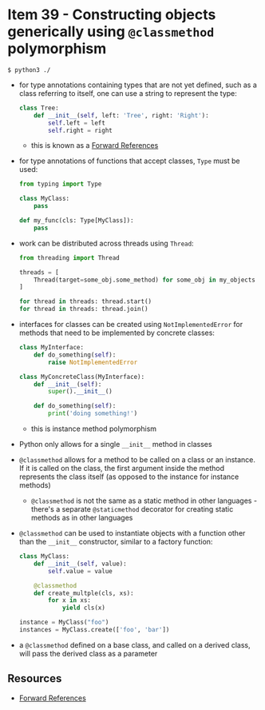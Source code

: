 # Item 39 - Constructing objects generically using `@classmethod` polymorphism

```shell
$ python3 ./
```

- for type annotations containing types that are not yet defined, such as a
    class referring to itself, one can use a string to represent the type:

    ```python
    class Tree:
        def __init__(self, left: 'Tree', right: 'Right'):
            self.left = left
            self.right = right
    ```
    - this is known as a [Forward References][forward-reference]
- for type annotations of functions that accept classes, `Type` must be used:

    ```python
    from typing import Type

    class MyClass:
        pass

    def my_func(cls: Type[MyClass]):
        pass
    ```
- work can be distributed across threads using `Thread`:

    ```python
    from threading import Thread

    threads = [
        Thread(target=some_obj.some_method) for some_obj in my_objects
    ]

    for thread in threads: thread.start()
    for thread in threads: thread.join()
    ```
- interfaces for classes can be created using `NotImplementedError` for methods
    that need to be implemented by concrete classes:

    ```python
    class MyInterface:
        def do_something(self):
            raise NotImplementedError

    class MyConcreteClass(MyInterface):
        def __init__(self):
            super().__init__()

        def do_something(self):
            print('doing something!')
    ```

    - this is instance method polymorphism
- Python only allows for a single `__init__` method in classes
- `@classmethod` allows for a method to be called on a class or an instance. If
    it is called on the class, the first argument inside the method represents
    the class itself (as opposed to the instance for instance methods)
    - `@classmethod` is not the same as a static method in other languages -
        there's a separate `@staticmethod` decorator for creating static methods
        as in other languages
- `@classmethod` can be used to instantiate objects with a function other than
    the `__init__` constructor, similar to a factory function:

    ```python
    class MyClass:
        def __init__(self, value):
            self.value = value

        @classmethod
        def create_multple(cls, xs):
            for x in xs:
                yield cls(x)

    instance = MyClass("foo")
    instances = MyClass.create(['foo', 'bar'])
    ```
- a `@classmethod` defined on a base class, and called on a derived class, will
    pass the derived class as a parameter

## Resources

- [Forward References][forward-reference]

<!-- LINKS -->
[forward-reference]:
    https://www.python.org/dev/peps/pep-0484/#forward-references
    "Forward references"
